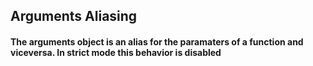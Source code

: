 ## Arguments Aliasing

####  The arguments object is an alias for the paramaters of a function and viceversa. In strict mode this behavior is disabled